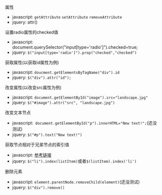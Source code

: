 属性

- javascript: `getAttribute` `setAttribute` `removeAttribute`
- jquery: attr()


设置radio属性的checked值

- javascript: document.querySelector("input[type='radio']").checked=true;
- jquery: `$("input[type='radio']").prop("checked","checked")`


获取属性(以获取id属性为例)

- javascript: `doucment.getElementsByTagName("div").id`
- jquery: `$("div").attr("id");`


改变属性(以改变src属性为例)

- javascript: `document.getElementById("image").src="landscape.jpg"`
- jquery: `$("#image").attr("src", "landscape.jpg")`


改变文本节点

- javascript:` document.getElementById("p").innerHTML="New text!";`(还没测试)
- jquery: `$("#p").text("New text!")`


获取节点相对于兄弟节点的索引值

- javascript: [参考链接](http://segmentfault.com/q/1010000002983934)
- jquery: `$("li").index(listItem)`或者`$(listItem).index('li')`


删除元素

- javascript: `element.parentNode.removeChild(element)`(还没测试)
- jquery: `$("div").remove()`
